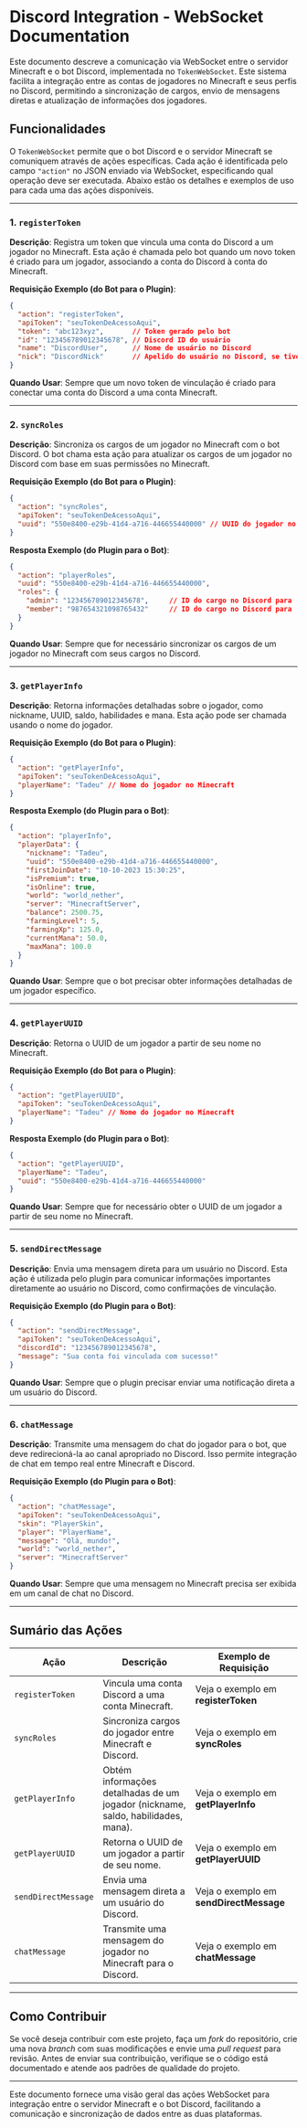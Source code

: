 # Discord Integration - WebSocket Documentation

Este documento descreve a comunicação via WebSocket entre o servidor Minecraft e o bot Discord, implementada no `TokenWebSocket`. Este sistema facilita a integração entre as contas de jogadores no Minecraft e seus perfis no Discord, permitindo a sincronização de cargos, envio de mensagens diretas e atualização de informações dos jogadores.

## Funcionalidades

O `TokenWebSocket` permite que o bot Discord e o servidor Minecraft se comuniquem através de ações específicas. Cada ação é identificada pelo campo `"action"` no JSON enviado via WebSocket, especificando qual operação deve ser executada. Abaixo estão os detalhes e exemplos de uso para cada uma das ações disponíveis.

---

### 1. `registerToken`

**Descrição**: Registra um token que vincula uma conta do Discord a um jogador no Minecraft. Esta ação é chamada pelo bot quando um novo token é criado para um jogador, associando a conta do Discord à conta do Minecraft.

**Requisição Exemplo (do Bot para o Plugin)**:

```json
{
  "action": "registerToken",
  "apiToken": "seuTokenDeAcessoAqui",
  "token": "abc123xyz",       // Token gerado pelo bot
  "id": "123456789012345678", // Discord ID do usuário
  "name": "DiscordUser",      // Nome de usuário no Discord
  "nick": "DiscordNick"       // Apelido do usuário no Discord, se tiver
}
```

**Quando Usar**: Sempre que um novo token de vinculação é criado para conectar uma conta do Discord a uma conta Minecraft.

---

### 2. `syncRoles`

**Descrição**: Sincroniza os cargos de um jogador no Minecraft com o bot Discord. O bot chama esta ação para atualizar os cargos de um jogador no Discord com base em suas permissões no Minecraft.

**Requisição Exemplo (do Bot para o Plugin)**:

```json
{
  "action": "syncRoles",
  "apiToken": "seuTokenDeAcessoAqui",
  "uuid": "550e8400-e29b-41d4-a716-446655440000" // UUID do jogador no Minecraft
}
```

**Resposta Exemplo (do Plugin para o Bot)**:

```json
{
  "action": "playerRoles",
  "uuid": "550e8400-e29b-41d4-a716-446655440000",
  "roles": {
    "admin": "123456789012345678",     // ID do cargo no Discord para 'admin'
    "member": "987654321098765432"     // ID do cargo no Discord para 'member'
  }
}
```

**Quando Usar**: Sempre que for necessário sincronizar os cargos de um jogador no Minecraft com seus cargos no Discord.

---

### 3. `getPlayerInfo`

**Descrição**: Retorna informações detalhadas sobre o jogador, como nickname, UUID, saldo, habilidades e mana. Esta ação pode ser chamada usando o nome do jogador.

**Requisição Exemplo (do Bot para o Plugin)**:

```json
{
  "action": "getPlayerInfo",
  "apiToken": "seuTokenDeAcessoAqui",
  "playerName": "Tadeu" // Nome do jogador no Minecraft
}
```

**Resposta Exemplo (do Plugin para o Bot)**:

```json
{
  "action": "playerInfo",
  "playerData": {
    "nickname": "Tadeu",
    "uuid": "550e8400-e29b-41d4-a716-446655440000",
    "firstJoinDate": "10-10-2023 15:30:25",
    "isPremium": true,
    "isOnline": true,
    "world": "world_nether",
    "server": "MinecraftServer",
    "balance": 2500.75,
    "farmingLevel": 5,
    "farmingXp": 125.0,
    "currentMana": 50.0,
    "maxMana": 100.0
  }
}
```

**Quando Usar**: Sempre que o bot precisar obter informações detalhadas de um jogador específico.

---

### 4. `getPlayerUUID`

**Descrição**: Retorna o UUID de um jogador a partir de seu nome no Minecraft.

**Requisição Exemplo (do Bot para o Plugin)**:

```json
{
  "action": "getPlayerUUID",
  "apiToken": "seuTokenDeAcessoAqui",
  "playerName": "Tadeu" // Nome do jogador no Minecraft
}
```

**Resposta Exemplo (do Plugin para o Bot)**:

```json
{
  "action": "getPlayerUUID",
  "playerName": "Tadeu",
  "uuid": "550e8400-e29b-41d4-a716-446655440000"
}
```

**Quando Usar**: Sempre que for necessário obter o UUID de um jogador a partir de seu nome no Minecraft.

---

### 5. `sendDirectMessage`

**Descrição**: Envia uma mensagem direta para um usuário no Discord. Esta ação é utilizada pelo plugin para comunicar informações importantes diretamente ao usuário no Discord, como confirmações de vinculação.

**Requisição Exemplo (do Plugin para o Bot)**:

```json
{
  "action": "sendDirectMessage",
  "apiToken": "seuTokenDeAcessoAqui",
  "discordId": "123456789012345678",
  "message": "Sua conta foi vinculada com sucesso!"
}
```

**Quando Usar**: Sempre que o plugin precisar enviar uma notificação direta a um usuário do Discord.

---

### 6. `chatMessage`

**Descrição**: Transmite uma mensagem do chat do jogador para o bot, que deve redirecioná-la ao canal apropriado no Discord. Isso permite integração de chat em tempo real entre Minecraft e Discord.

**Requisição Exemplo (do Plugin para o Bot)**:

```json
{
  "action": "chatMessage",
  "apiToken": "seuTokenDeAcessoAqui",
  "skin": "PlayerSkin",
  "player": "PlayerName",
  "message": "Olá, mundo!",
  "world": "world_nether",
  "server": "MinecraftServer"
}
```

**Quando Usar**: Sempre que uma mensagem no Minecraft precisa ser exibida em um canal de chat no Discord.

---

## Sumário das Ações

| Ação                | Descrição                                                                                                 | Exemplo de Requisição                         |
|---------------------|-----------------------------------------------------------------------------------------------------------|-----------------------------------------------|
| `registerToken`     | Vincula uma conta Discord a uma conta Minecraft.                                                          | Veja o exemplo em **registerToken**           |
| `syncRoles`         | Sincroniza cargos do jogador entre Minecraft e Discord.                                                   | Veja o exemplo em **syncRoles**               |
| `getPlayerInfo`     | Obtém informações detalhadas de um jogador (nickname, saldo, habilidades, mana).                          | Veja o exemplo em **getPlayerInfo**           |
| `getPlayerUUID`     | Retorna o UUID de um jogador a partir de seu nome.                                                        | Veja o exemplo em **getPlayerUUID**           |
| `sendDirectMessage` | Envia uma mensagem direta a um usuário do Discord.                                                        | Veja o exemplo em **sendDirectMessage**       |
| `chatMessage`       | Transmite uma mensagem do jogador no Minecraft para o Discord.                                           | Veja o exemplo em **chatMessage**             |

---

## Como Contribuir

Se você deseja contribuir com este projeto, faça um *fork* do repositório, crie uma nova *branch* com suas modificações e envie uma *pull request* para revisão. Antes de enviar sua contribuição, verifique se o código está documentado e atende aos padrões de qualidade do projeto.

---

Este documento fornece uma visão geral das ações WebSocket para integração entre o servidor Minecraft e o bot Discord, facilitando a comunicação e sincronização de dados entre as duas plataformas.
